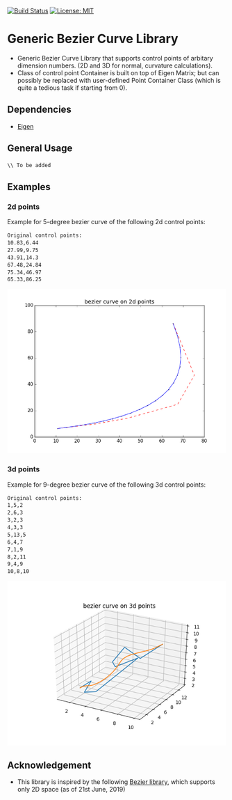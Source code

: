 [![Build Status](https://travis-ci.org/xmba15/bezier_curve.svg?branch=master)](https://travis-ci.org/xmba15/bezier_curve/builds)
[![License: MIT](https://img.shields.io/badge/License-MIT-yellow.svg)](https://opensource.org/licenses/MIT)

# Generic Bezier Curve Library #
- Generic Bezier Curve Library that supports control points of arbitary dimension numbers. (2D and 3D for normal, curvature calculations).
- Class of control point Container is built on top of Eigen Matrix; but can possibly be replaced with user-defined Point Container Class (which is quite a tedious task if starting from 0).

## Dependencies ##
- [Eigen](http://eigen.tuxfamily.org)

## General Usage ##
```cpp
\\ To be added
```

## Examples ##
### 2d points ##

Example for 5-degree bezier curve of the following 2d control points:

```bash
Original control points:
10.83,6.44
27.99,9.75
43.91,14.3
67.48,24.84
75.34,46.97
65.33,86.25
```

![Alt Text](./docs/2dpoints.png)

### 3d points ##

Example for 9-degree bezier curve of the following 3d control points:

```bash
Original control points:
1,5,2
2,6,3
3,2,3
4,3,3
5,13,5
6,4,7
7,1,9
8,2,11
9,4,9
10,8,10
```

![Alt Text](./docs/3dpoints.png)

## Acknowledgement ##
- This library is inspired by the following [Bezier library](https://github.com/oysteinmyrmo/bezier), which supports only 2D space (as of 21st June, 2019)
